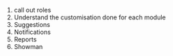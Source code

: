1. call out roles
2. Understand the customisation done for each module
3. Suggestions 
4. Notifications
5. Reports
6. Showman
